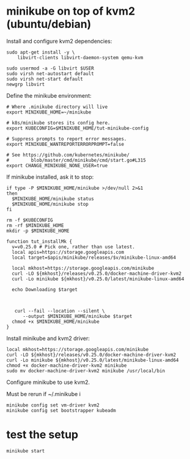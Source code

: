 # minikube on top of kvm2 (ubuntu/debian)

Install and configure kvm2 dependencies:
```
sudo apt-get install -y \
    libvirt-clients libvirt-daemon-system qemu-kvm
```

```
sudo usermod -a -G libvirt $USER
sudo virsh net-autostart default
sudo virsh net-start default
newgrp libvirt
```

Define the minikube environment:
```
# Where .minikube directory will live
export MINIKUBE_HOME=~/minikube

# k8s/minikube stores its config here.
export KUBECONFIG=$MINIKUBE_HOME/tut-minikube-config

# Suppress prompts to report error messages.
export MINIKUBE_WANTREPORTERRORPROMPT=false

# See https://github.com/kubernetes/minikube/
#        blob/master/cmd/minikube/cmd/start.go#L315
export CHANGE_MINIKUBE_NONE_USER=true
```

If minikube installed, ask it to stop:
<!-- @stopPrevMk @test -->
```
if type -P $MINIKUBE_HOME/minikube >/dev/null 2>&1
then
  $MINIKUBE_HOME/minikube status
  $MINIKUBE_HOME/minikube stop
fi
```

<!-- @removeOldMkState @test -->
```
rm -f $KUBECONFIG
rm -rf $MINIKUBE_HOME
mkdir -p $MINIKUBE_HOME
```

<!-- @funcInstallMk @env @test -->
```
function tut_installMk {
  v=v0.25.0 # Pick one, rather than use latest.
  local apis=https://storage.googleapis.com
  local target=$apis/minikube/releases/$v/minikube-linux-amd64

  local mkhost=https://storage.googleapis.com/minikube
  curl -LO ${mkhost}/releases/v0.25.0/docker-machine-driver-kvm2
  curl -Lo minikube ${mkhost}/v0.25.0/latest/minikube-linux-amd64

  echo Downloading $target



   curl --fail --location --silent \
      --output $MINIKUBE_HOME/minikube $target
  chmod +x $MINIKUBE_HOME/minikube
}
```

Install minikube and kvm2 driver:
```
local mkhost=https://storage.googleapis.com/minikube
curl -LO ${mkhost}/releases/v0.25.0/docker-machine-driver-kvm2
curl -Lo minikube ${mkhost}/v0.25.0/latest/minikube-linux-amd64
chmod +x docker-machine-driver-kvm2 minikube
sudo mv docker-machine-driver-kvm2 minikube /usr/local/bin
```


Configure minikube to use kvm2.

Must be rerun if ~/.minikube i

```
minikube config set vm-driver kvm2
minikube config set bootstrapper kubeadm
```


# test the setup

```
minikube start
```
